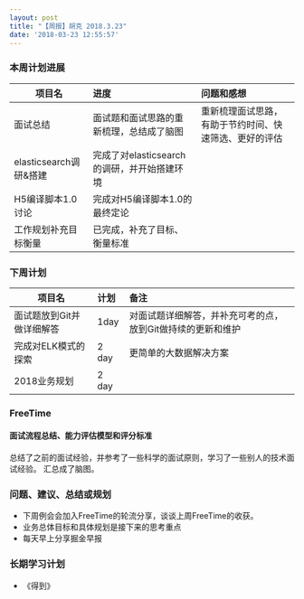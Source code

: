 ```yaml
---
layout: post
title: "【周报】胡克 2018.3.23"
date: '2018-03-23 12:55:57'
---
```


### 本周计划进展

| 项目名         | 进度              | 问题和感想  |
| ------------- |:----------------| :---------|
| 面试总结    | 面试题和面试思路的重新梳理，总结成了脑图   | 重新梳理面试思路，有助于节约时间、快速筛选、更好的评估 |
| elasticsearch调研&搭建  | 完成了对elasticsearch的调研，并开始搭建环境   |  |
| H5编译脚本1.0讨论   | 完成对H5编译脚本1.0的最终定论   |  |
| 工作规划补充目标衡量    |  已完成，补充了目标、衡量标准  |  |



### 下周计划

| 项目名         | 计划              | 备注  |
| ------------- |:----------------| :---------|
| 面试题放到Git并做详细解答    |   1day | 对面试题详细解答，并补充可考的点，放到Git做持续的更新和维护 |
| 完成对ELK模式的探索   |  2 day  | 更简单的大数据解决方案 |
| 2018业务规划   |  2 day  |  |


### FreeTime 

#### 面试流程总结、能力评估模型和评分标准
总结了之前的面试经验，并参考了一些科学的面试原则，学习了一些别人的技术面试经验。
汇总成了脑图。


### 问题、建议、总结或规划
- 下周例会会加入FreeTime的轮流分享，谈谈上周FreeTime的收获。
- 业务总体目标和具体规划是接下来的思考重点
- 每天早上分享掘金早报


### 长期学习计划
- 《得到》
